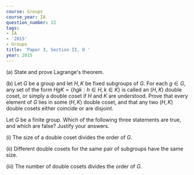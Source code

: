 ```yaml
---
course: Groups
course_year: IA
question_number: 22
tags:
- IA
- '2015'
- Groups
title: 'Paper 3, Section II, D '
year: 2015
---
```




(a) State and prove Lagrange's theorem.

(b) Let $G$ be a group and let $H, K$ be fixed subgroups of $G$. For each $g \in G$, any set of the form $H g K=\{h g k: h \in H, k \in K\}$ is called an $(H, K)$ double coset, or simply a double coset if $H$ and $K$ are understood. Prove that every element of $G$ lies in some $(H, K)$ double coset, and that any two $(H, K)$ double cosets either coincide or are disjoint.

Let $G$ be a finite group. Which of the following three statements are true, and which are false? Justify your answers.

(i) The size of a double coset divides the order of $G$.

(ii) Different double cosets for the same pair of subgroups have the same size.

(iii) The number of double cosets divides the order of $G$.